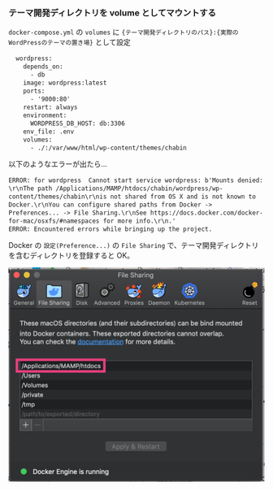 ### テーマ開発ディレクトリを volume としてマウントする

`docker-compose.yml` の `volumes` に `{テーマ開発ディレクトリのパス}:{実際のWordPressのテーマの置き場}` として設定

```
  wordpress:
    depends_on:
      - db
    image: wordpress:latest
    ports:
      - '9000:80'
    restart: always
    environment:
      WORDPRESS_DB_HOST: db:3306
    env_file: .env
    volumes:
      - ./:/var/www/html/wp-content/themes/chabin
```

以下のようなエラーが出たら...

```
ERROR: for wordpress  Cannot start service wordpress: b'Mounts denied: \r\nThe path /Applications/MAMP/htdocs/chabin/wordpress/wp-content/themes/chabin\r\nis not shared from OS X and is not known to Docker.\r\nYou can configure shared paths from Docker -> Preferences... -> File Sharing.\r\nSee https://docs.docker.com/docker-for-mac/osxfs/#namespaces for more info.\r\n.'
ERROR: Encountered errors while bringing up the project.
```

Docker の `設定(Preference...)` の `File Sharing` で、テーマ開発ディレクトリを含むディレクトリを登録すると OK。

![](./memo1.png)
